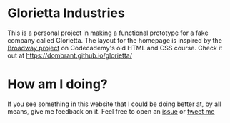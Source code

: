 # Glorietta Industries
This is a personal project in making a functional prototype for a fake company called Glorietta. The layout for the homepage is inspired by the [Broadway project](https://codepen.io/SonyaMoisset/pen/rVgLdw) on Codecademy's old HTML and CSS course. Check it out at https://dombrant.github.io/glorietta/

# How am I doing?
If you see something in this website that I could be doing better at, by all means, give me feedback on it. Feel free to open an [issue](https://github.com/dombrant/glorietta/issues) or [tweet me](https://twitter.com/dombrant)
